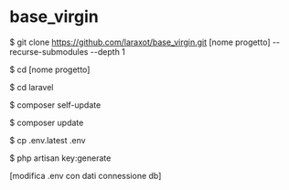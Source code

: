 # base_virgin
$ git clone https://github.com/laraxot/base_virgin.git [nome progetto] --recurse-submodules --depth 1

$ cd [nome progetto]

$ cd laravel

$ composer self-update

$ composer update

$ cp .env.latest .env

$ php artisan key:generate

[modifica .env con dati connessione db]




